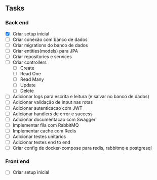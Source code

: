 ## Tasks

### Back end

- [x] Criar setup inicial
- [ ] Criar conexão com banco de dados
- [ ] Criar migrations do banco de dados
- [ ] Criar entities(models) para JPA
- [ ] Criar repositories e services
- [ ] Criar controllers
  - [ ] Create
  - [ ] Read One
  - [ ] Read Many
  - [ ] Update
  - [ ] Delete
- [ ] Adicionar logs para escrita e leitura (e salvar no banco de dados)
- [ ] Adicionar validação de input nas rotas
- [ ] Adicionar autenticacao com JWT
- [ ] Adicionar handlers de error e success
- [ ] Adicionar documentacao com Swagger
- [ ] Implementar fila com RabbitMQ
- [ ] Implementar cache com Redis
- [ ] Adicionar testes unitarios
- [ ] Adicionar testes end to end
- [ ] Criar config de docker-compose para redis, rabbitmq e postgresql

### Front end

- [ ] Criar setup inicial
